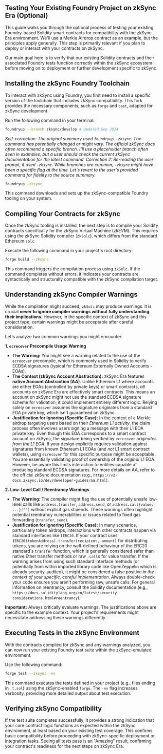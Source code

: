 ## Testing Your Existing Foundry Project on zkSync Era (Optional)

This guide walks you through the optional process of testing your existing Foundry-based Solidity smart contracts for compatibility with the zkSync Era environment. We'll use a Merkle Airdrop contract as an example, but the principles apply generally. This step is primarily relevant if you plan to deploy or interact with your contracts on zkSync.

Our main goal here is to verify that our existing Solidity contracts and their associated Foundry tests function correctly within the zkSync ecosystem before moving on to deployment or further development specific to zkSync.

## Installing the zkSync Foundry Toolchain

To interact with zkSync using Foundry, you first need to install a specific version of the toolchain that includes zkSync compatibility. This fork provides the necessary components, such as `forge` and `cast`, adapted for zkSync development.

Run the following command in your terminal:

```bash
foundryup --branch zksync/develop # Updated Sep 2024
```
*Self-correction: The original summary used `foundryup -zksync`. The command has potentially changed or might vary. The official zkSync docs often recommend a specific branch. I'll use a placeholder branch often seen in examples, but a user should check the current zkSync documentation for the latest command.*
*Correction 2: Re-reading the user prompt, it used `-zksync`. While branches are common, `-zksync` might have been a specific flag at the time. Let's revert to the user's provided command for fidelity to the source summary.*

```bash
foundryup -zksync
```

This command downloads and sets up the zkSync-compatible Foundry tooling on your system.

## Compiling Your Contracts for zkSync

Once the zkSync tooling is installed, the next step is to compile your Solidity contracts specifically for the zkSync Virtual Machine (zkEVM). This requires using the zkSync Solidity compiler (`zkSolc`), which differs from the standard Ethereum `solc`.

Execute the following command in your project's root directory:

```bash
forge build --zksync
```

This command triggers the compilation process using `zkSolc`. If the command completes without errors, it indicates your contracts are syntactically and structurally compatible with the zkSync compilation target.

## Understanding zkSync Compiler Warnings

While the compilation might succeed, `zkSolc` may produce warnings. It is crucial **never to ignore compiler warnings without fully understanding their implications**. However, in the specific context of zkSync and this project type, certain warnings might be acceptable after careful consideration.

Let's analyze two common warnings you might encounter:

**1. `ecrecover` Precompile Usage Warning**

*   **The Warning:** You might see a warning related to the use of the `ecrecover` precompile, which is commonly used in Solidity to verify ECDSA signatures (typical for Ethereum Externally Owned Accounts - EOAs).
*   **The Context (zkSync Account Abstraction):** zkSync Era features **native Account Abstraction (AA)**. Unlike Ethereum L1 where accounts are either EOAs (controlled by private keys) or smart contracts, *all* accounts on zkSync Era are effectively smart contracts. This means an account on zkSync might not use the standard ECDSA signature scheme for validation; it could implement entirely different logic. Relying solely on `ecrecover` assumes the signature originates from a standard EOA private key, which isn't guaranteed on zkSync.
*   **Justification for Ignoring (Specific Case):** In the context of a Merkle airdrop targeting users based on their *Ethereum L1 activity*, the claim process often involves users signing a message with their L1 EOA private key. Even though this EOA corresponds to a smart contract account on zkSync, the signature being verified by `ecrecover` *originates from the L1 EOA*. If your design explicitly requires validation against signatures from known Ethereum L1 EOAs (and *not* L1 smart contract wallets), using `ecrecover` for this specific purpose might be acceptable. You are essentially validating proof of ownership of the *original* L1 EOA. However, be aware this limits interaction to entities capable of producing standard ECDSA signatures. For more details on AA, refer to the official zkSync documentation (e.g., `https://v2-docs.zksync.io/dev/developer-guides/aa.html`).

**2. Low-Level Call / Reentrancy Warnings**

*   **The Warning:** The compiler might flag the use of potentially unsafe low-level calls like `address.transfer`, `address.send`, or `address.call{value: ...}("")` without explicit gas stipends. These warnings often highlight potential reentrancy vulnerabilities or issues related to fixed gas forwarding (`transfer`, `send`).
*   **Justification for Ignoring (Specific Case):** In many scenarios, particularly token airdrops, interactions with other contracts happen via standard interfaces like `IERC20`. If your contract uses `IERC20(tokenAddress).transfer(recipient, amount)` for distributing tokens, you are relying on the well-defined behaviour of the ERC20 standard's `transfer` function, which is generally considered safer than native Ether transfer methods or raw `.call`s for value transfer. If the warning arises from using such standard interface methods (or potentially from within imported library code like OpenZeppelin which is already security-audited), it might be considered a false positive *in the context of your specific, careful implementation*. Always double-check your code ensures you aren't performing raw, unsafe calls. For general information on reentrancy, consult the Solidity documentation (e.g., `https://docs.soliditylang.org/en/latest/security-considerations.html#reentrancy`).

**Important:** Always critically evaluate warnings. The justifications above are specific to the example context. Your project's requirements might necessitate addressing these warnings differently.

## Executing Tests in the zkSync Environment

With the contracts compiled for zkSync and any warnings analyzed, you can now run your existing Foundry test suite within the zkSync-emulated environment.

Use the following command:

```bash
forge test --zksync -vv
```

This command executes the tests defined in your project (e.g., files ending in `.t.sol`) using the zkSync-enabled `forge`. The `-vv` flag increases verbosity, providing more detailed output about test execution.

## Verifying zkSync Compatibility

If the test suite completes successfully, it provides a strong indication that your core contract logic functions as expected within the zkSync environment, at least based on your existing test coverage. This confirms basic compatibility before proceeding with zkSync-specific deployment or integration tasks. Seeing all tests pass is an "Amazing" result, confirming your contract's readiness for the next steps on zkSync Era.
